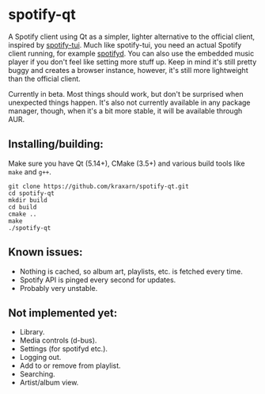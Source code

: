 # spotify-qt
A Spotify client using Qt as a simpler, lighter alternative to the official client, inspired by [spotify-tui](https://github.com/Rigellute/spotify-tui).
Much like spotify-tui, you need an actual Spotify client running, for example [spotifyd](https://github.com/Spotifyd/spotifyd). You can also use the embedded music player if you don't feel like setting more stuff up. Keep in mind it's still pretty buggy and creates a browser instance, however, it's still more lightweight than the official client.

Currently in beta. Most things should work, but don't be surprised when unexpected things happen.
It's also not currently available in any package manager, though, when it's a bit more stable, it will be available through AUR.

## Installing/building:
Make sure you have Qt (5.14+), CMake (3.5+) and various build tools like `make` and `g++`.
```
git clone https://github.com/kraxarn/spotify-qt.git
cd spotify-qt
mkdir build
cd build
cmake ..
make
./spotify-qt
```

## Known issues:
* Nothing is cached, so album art, playlists, etc. is fetched every time.
* Spotify API is pinged every second for updates.
* Probably very unstable.

## Not implemented yet:
* Library.
* Media controls (d-bus).
* Settings (for spotifyd etc.).
* Logging out.
* Add to or remove from playlist.
* Searching.
* Artist/album view.